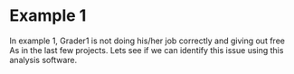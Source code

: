 # Example 1
In example 1, Grader1 is not doing his/her job correctly and giving out free As in the last few projects. 
Lets see if we can identify this issue using this analysis software.

